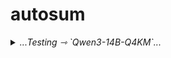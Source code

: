 # autosum

<details><summary><i>...Testing ⇾ `Qwen3-14B-Q4KM`...</i></summary>

> Here's a Python script that automates the writing process for your `SUMMARY.md` file based on the formatting rules implied by your citations. It parses markdown-style bullet points with nested subheaders and generates the appropriate structure in the format expected by `mdbook`.

---

### ✅ **Python Script: Generate `SUMMARY.md` from a list of markdown lines**

```python
import re

class Node:
    def __init__(self, title, path):
        self.title = title
        self.path = path
        self.children = []

def parse_lines(lines):
    """Parse lines into a tree structure with indentation-based hierarchy."""
    root = Node('', '')  # Root node
    stack = [root]  # Stack to keep track of current depth

    for line in lines:
        # Use regex to extract title and path from the markdown link syntax
        match = re.match(r'^\s*-\s*$$(.*?)$$$(.*?\.md)$', line)
        if not match:
            continue  # Skip invalid or non-matching lines

        title, path = match.groups()
        depth = (len(line) - len(line.lstrip())) // 4  # Calculate indentation depth

        # Determine the parent based on current depth
        while len(stack) > depth + 1:  # Ensure we're at the correct depth level
            stack.pop()

        new_node = Node(title, path)
        stack[-1].children.append(new_node)  # Add as child to last node in stack
        stack.append(new_node)  # Push new node for future children

    return root

def generate_summary(root):
    """Generate the SUMMARY.md content recursively from the tree structure."""
    result = []
    for child in root.children:
        result.extend(generate_node(child, 0))
    return ''.join(result)

def generate_node(node, level):
    lines = []
    indent = ' ' * (level * 4)
    line = f"{indent}- [{node.title}]{node.path}\n"
    lines.append(line)

    for child in node.children:
        lines.extend(generate_node(child, level + 1))
    return lines

def main():
    # Example input lines from your citations
    lines = [
        "- [Json No Llm](./python/crawl4ai/content/json-no-llm.md)",
        "    - [Link & Media](./python/crawl4ai/content/link-media.md)",
        "    - [Markdown Generation](./python/crawl4ai/content/markdown-generation.md)",
        "    - [Optimized Multi Url](./python/crawl4ai/content/optimized-multi-url.md)",
        "    - [Overview Advanced](./python/crawl4ai/content/overview-advanced.md)",
        "    - [Page Interaction](./python/crawl4ai/content/page-interaction.md)",
        "    - [Parameters](./python/crawl4ai/content/parameters.md)",
        "    - [Prefix Based Input](./python/crawl4ai/content/prefix-based-input.md)",
        "    - [Preserve Identity](./python/crawl4ai/content/preserve-identity.md)",
        "    - [Reference I](./python/crawl4ai/content/reference-i.md)",
        "    - [Reference II](./python/crawl4ai/content/reference-ii.md)",
        "    - [Reference III](./python/crawl4ai/content/reference-iii.md)",
        "    - [Session](./python/crawl4ai/content/session.md)",
        "    - [Simple Crawl](./python/crawl4ai/content/simple-crawl.md)",
        "    - [Strat Chunking](./python/crawl4ai/content/strat-chunking.md)",
        "    - [Strat Cosine](./python/crawl4ai/content/strat-cosine.md)",
        "- [Getting Started](./python/crawl4ai/content/getting-started.md)",
        "    - [Api Extracts & Chunks](./python/crawl4ai/content/api-extracts-chunks.md)",
        "    - [Async](./python/crawl4ai/content/async.md)",
        # ... add more lines from the other citations
    ]

    root = parse_lines(lines)
    summary_content = generate_summary(root)

    with open("SUMMARY.md", "w") as f:
        f.write(summary_content)
    print("✅ SUMMARY.md file has been generated successfully.")

if __name__ == "__main__":
    main()
```

---

### 🔍 **How It Works**

- The script parses markdown lines using regex to extract the header title and path.
- It builds a tree of `Node` objects based on indentation levels (i.e., how many spaces are used for subheaders).
- Finally, it recursively writes this structure into a valid `SUMMARY.md` file in the format expected by `mdbook`.

---

### 📌 **Usage Notes**

- Replace the example lines with your actual list of markdown links.
- If you're importing lines from another file (e.g., `input.txt`), read them using:

```python
with open("input.txt", "r") as f:
    lines = [line.strip() for line in f.readlines()]
```

Let me know if you'd like a version that reads from an external file or processes your citations automatically.

*↳ comment-response from* **limpdev**: Would I like a version of...? That's what I fucking asked for to begin with, tf? Why in the ==FUCK== would I want it any other way? It took fucking **4 minutes and 38 seconds** of ..'tHiNkInG'.. for you to cook up this bullshit?

</details>
